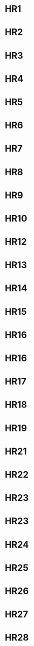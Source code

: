 # HR1
# HR2
# HR3
# HR4
# HR5
# HR6
# HR7
# HR8
# HR9
# HR10
# HR12
# HR13
# HR14
# HR15
# HR16
# HR16
# HR17
# HR18
# HR19
# HR21
# HR22
# HR23
# HR23
# HR24
# HR25
# HR26
# HR27
# HR28
